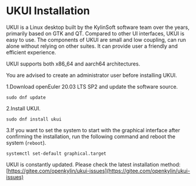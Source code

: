 # UKUI Installation
UKUI is a Linux desktop built by the KylinSoft software team over the years, primarily based on GTK and QT. Compared to other UI interfaces, UKUI is easy to use. The components of UKUI are small and low coupling, can run alone without relying on other suites. It can provide user a friendly and efficient experience.

UKUI supports both x86_64 and aarch64 architectures.

You are advised to create an administrator user before installing UKUI.

1.Download openEuler 20.03 LTS SP2 and update the software source.
```
sudo dnf update
```
2.Install UKUI.
```
sudo dnf install ukui
```
3.If you want to set the system to start with the graphical interface after confirming the installation, run the following command and reboot the system (`reboot`).
```
systemctl set-default graphical.target
```
UKUI is constantly updated. Please check the latest installation method:
[https://gitee.com/openkylin/ukui-issues](https://gitee.com/openkylin/ukui-issues)
